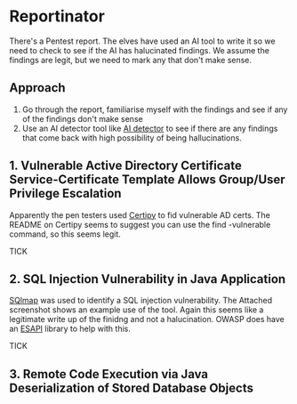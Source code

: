 # Reportinator
There's a Pentest report. The elves have used an AI tool to write it so we need to check to see if the AI has halucinated findings. We assume the findings are legit, but we need to mark any that don't make sense. 

## Approach
1. Go through the report, familiarise myself with the findings and see if any of the findings don't make sense
2. Use an AI detector tool like [AI detector]('https://contentdetector.ai/') to see if there are any findings that come back with high possibility of being hallucinations. 

## 1. Vulnerable Active Directory Certificate Service-Certificate Template Allows Group/User Privilege Escalation
Apparently the pen testers used [Certipy]('https://github.com/ly4k/Certipy') to fid vulnerable AD certs. The README on Certipy seems to suggest you can use the find -vulnerable command, so this seems legit.

TICK

##  2. SQL Injection Vulnerability in Java Application
[SQlmap]('https://sqlmap.org/') was used to identify a SQL injection vulnerability. The Attached screenshot shows an example use of the tool. Again this seems like a legitimate write up of the finidng and not a halucination. OWASP does have an [ESAPI]('https://owasp.org/www-project-enterprise-security-api/') library to help with this.

TICK

## 3. Remote Code Execution via Java Deserialization of Stored Database Objects
